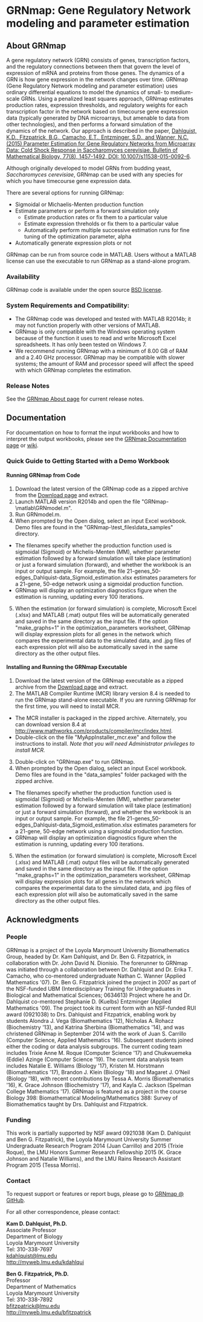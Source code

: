 # GRNmap:  Gene Regulatory Network modeling and parameter estimation

## About GRNmap
A gene regulatory network (GRN) consists of genes, transcription factors, and the regulatory connections between them that govern the level of expression of mRNA and proteins from those genes. The dynamics of a GRN is how gene expression in the network changes over time. GRNmap (Gene Regulatory Network modeling and parameter estimation) uses ordinary differential equations to model the dynamics of small- to medium-scale GRNs. Using a penalized least squares approach, GRNmap estimates production rates, expression thresholds, and regulatory weights for each transcription factor in the network based on timecourse gene expression data (typically generated by DNA microarrays, but amenable to data from other technologies), and then performs a forward simulation of the dynamics of the network. Our approach is described in the paper, [Dahlquist, K.D., Fitzpatrick, B.G., Camacho, E.T., Entzminger, S.D., and Wanner, N.C. (2015) Parameter Estimation for Gene Regulatory Networks from Microarray Data: Cold Shock Response in Saccharomyces cerevisiae. Bulletin of Mathematical Biology, 77(8), 1457-1492, DOI: 10.1007/s11538-015-0092-6](http://link.springer.com/article/10.1007/s11538-015-0092-6/fulltext.html). 

Although originally developed to model GRNs from budding yeast, <i>Saccharomyces cerevisiae</i>, GRNmap can be used with any species for which you have timecourse gene expression data.

There are several options for running GRNmap:
* Sigmoidal or Michaelis-Menten production function
* Estimate parameters or perform a forward simulation only
  * Estimate production rates or fix them to a particular value
  * Estimate expression threholds or fix them to a particular value
  * Automatically perform multiple successive estimation runs for fine tuning of the optimization parameter, alpha 
* Automatically generate expression plots or not

GRNmap can be run from source code in MATLAB.
Users without a MATLAB license can use the executable to run GRNmap as a stand-alone program.

### Availability

GRNmap code is available under the open source [BSD license](http://opensource.org/licenses/BSD-3-Clause).

### System Requirements and Compatibility:
* The GRNmap code was developed and tested with MATLAB R2014b; it may not function properly with other versions of MATLAB.
* GRNmap is only compatible with the Windows operating system because of the function it uses to read and write Microsoft Excel spreadsheets. It has only been tested on Windows 7.
* We recommend running GRNmap with a minimum of 8.00 GB of RAM and a 2.40 GHz processor. GRNmap may be compatible with slower systems; the amount of RAM and processor speed will affect the speed with which GRNmap completes the estimation.

### Release Notes

See the [GRNmap About page](http://kdahlquist.github.io/GRNmap/about.html#releaseContent) for current release notes.

## Documentation

For documentation on how to format the input workbooks and how to interpret the output workbooks, please see the [GRNmap Documentation page](http://kdahlquist.github.io/GRNmap/documentation.html) or [wiki](https://github.com/kdahlquist/GRNmap/wiki).

### Quick Guide to Getting Started with a Demo Workbook

#### Running GRNmap from Code

1. Download the latest version of the GRNmap code as a zipped archive from the [Download page](http://kdahlquist.github.io/GRNmap/downloads.html) and extract.
2. Launch MATLAB version R2014b and open the file "GRNmap-<version>\matlab\GRNmodel.m".
3. Run GRNmodel.m.
4. When prompted by the Open dialog, select an input Excel workbook.  Demo files are found in the "GRNmap-<version>\test\_files\data_samples" directory.  
 * The filenames specify whether the production function used is sigmoidal (Sigmoid) or Michelis-Menten (MM), whether parameter estimation followed by a forward simulation will take place (estimation) or just a forward simulation (forward), and whether the workbook is an input or output sample.  For example, the file 21-genes\_50-edges\_Dahlquist-data\_Sigmoid\_estimation.xlsx estimates parameters for a 21-gene, 50-edge network using a sigmoidal production function.
 * GRNmap will display an optimization diagnostics figure when the estimation is running, updating every 100 iterations.
5. When the estimation (or forward simulation) is complete, Microsoft Excel (.xlsx) and MATLAB (.mat) output files will be automatically generated and saved in the same directory as the input file.  If the option "make\_graphs=1" in the optimization\_parameters worksheet, GRNmap will display expression plots for all genes in the network which compares the experimental data to the simulated data, and .jpg files of each expression plot will also be automatically saved in the same directory as the other output files.

#### Installing and Running the GRNmap Executable

1. Download the latest version of the GRNmap executable as a zipped archive from the [Download page](http://kdahlquist.github.io/GRNmap/downloads.html) and extract.
2. The MATLAB Compiler Runtime (MCR) library version 8.4 is needed to run the GRNmap stand-alone executable.  If you are running GRNmap for the first time, you will need to install MCR.
 * The MCR installer is packaged in the zipped archive.  Alternately, you can download version 8.4 at http://www.mathworks.com/products/compiler/mcr/index.html.
 * Double-click on the file "MyAppInstaller_mcr.exe" and follow the instructions to install.  _Note that you will need Administrator privileges to install MCR._
3. Double-click on "GRNmap.exe" to run GRNmap.
4. When prompted by the Open dialog, select an input Excel workbook.  Demo files are found in the "data_samples" folder packaged with the zipped archive.  
 * The filenames specify whether the production function used is sigmoidal (Sigmoid) or Michelis-Menten (MM), whether parameter estimation followed by a forward simulation will take place (estimation) or just a forward simulation (forward), and whether the workbook is an input or output sample.  For example, the file 21-genes\_50-edges\_Dahlquist-data\_Sigmoid\_estimation.xlsx estimates parameters for a 21-gene, 50-edge network using a sigmoidal production function.
 * GRNmap will display an optimization diagnostics figure when the estimation is running, updating every 100 iterations.
5. When the estimation (or forward simulation) is complete, Microsoft Excel (.xlsx) and MATLAB (.mat) output files will be automatically generated and saved in the same directory as the input file.  If the option "make\_graphs=1" in the optimization\_parameters worksheet, GRNmap will display expression plots for all genes in the network which compares the experimental data to the simulated data, and .jpg files of each expression plot will also be automatically saved in the same directory as the other output files.

## Acknowledgments
### People
GRNmap is a project of the Loyola Marymount University Biomathematics Group, headed by Dr. Kam Dahlquist, and Dr. Ben G. Fitzpatrick, in collaboration with Dr. John David N. Dionisio. The forerunner to GRNmap was initiated through a collaboration between Dr. Dahlquist and Dr. Erika T. Camacho, who co-mentored undergraduate Nathan C. Wanner (Applied Mathematics '07). Dr. Ben G. Fitzpatrick joined the project in 2007 as part of the NSF-funded UBM (Interdisciplinary Training for Undergraduates in Biological and Mathematical Sciences; 0634613) Project where he and Dr. Dahlquist co-mentored Stephanie D. (Kuelbs) Entzminger (Applied Mathematics '09). The project took its current form with an NSF-funded RUI award (0921038) to Drs. Dahlquist and Fitzpatrick, enabling work by students Alondra J. Vega (Biomathematics '12), Nicholas A. Rohacz (Biochemistry '13), and Katrina Sherbina (Biomathematics '14), and was christened GRNmap in September 2014 with the work of Juan S. Carrillo (Computer Science, Applied Mathematics '16). Subsequent students joined either the coding or data analysis subgroups. The current coding team includes Trixie Anne M. Roque (Computer Science '17) and Chukwuemeka (Eddie) Azinge (Computer Science '19). The current data analysis team includes Natalie E. Williams (Biology '17), Kristen M. Horstmann (Biomathematics '17), Brandon J. Klein (Biology '18) and Magaret J. O’Neil (Biology '18), with recent contributions by Tessa A. Morris (Biomathematics '16), K. Grace Johnson (Biochemistry '17), and Kayla C. Jackson (Spelman College Mathematics '17). GRNmap is featured as a project in the course Biology 398: Biomathematical Modeling/Mathematics 388: Survey of Biomathematics taught by Drs. Dahlquist and Fitzpatrick. 

### Funding
This work is partially supported by NSF award 0921038 (Kam D. Dahlquist and Ben G. Fitzpatrick), the Loyola Marymount University Summer Undergraduate Research Program 2014 (Juan Carrillo) and 2015 (Trixie Roque), the LMU Honors Summer Research Fellowship 2015 (K. Grace Johnson and Natalie Williams), and the LMU Rains Research Assistant Program 2015 (Tessa Morris). 

### Contact

To request support or features or report bugs, please go to [GRNmap @ GitHub](https://github.com/kdahlquist/GRNmap).

For all other correspondence, please contact:

**Kam D. Dahlquist, Ph.D.**<br>
Associate Professor<br>
Department of Biology<br>
Loyola Marymount University<br>
Tel: 310-338-7697<br>
kdahlquist@lmu.edu<br>
http://myweb.lmu.edu/kdahlqui<br>

**Ben G. Fitzpatrick, Ph.D.**<br>
Professor<br>
Department of Mathematics<br>
Loyola Marymount University<br>
Tel: 310-338-7892<br>
bfitzpatrick@lmu.edu<br>
http://myweb.lmu.edu/bfitzpatrick<br>
